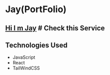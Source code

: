 # Jay(PortFolio)

## [Hi I m Jay](https://jaydev.info/) # Check this Service


## Technologies Used

- JavaScript
- React
- TailWindCSS
